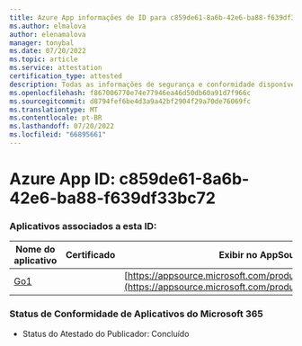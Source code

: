 ```yaml
---
title: Azure App informações de ID para c859de61-8a6b-42e6-ba88-f639df33bc72
ms.author: elmalova
author: elenamalova
manager: tonybal
ms.date: 07/20/2022
ms.topic: article
ms.service: attestation
certification_type: attested
description: Todas as informações de segurança e conformidade disponíveis para c859de61-8a6b-42e6-ba88-f639df33bc72.
ms.openlocfilehash: f867006770e74e77946ea46d50db60a91d7f966c
ms.sourcegitcommit: d8794fef6be4d3a9a42bf2904f29a70de76069fc
ms.translationtype: MT
ms.contentlocale: pt-BR
ms.lasthandoff: 07/20/2022
ms.locfileid: "66895661"
---
```

# <a name="azure-app-id-c859de61-8a6b-42e6-ba88-f639df33bc72"></a>Azure App ID: c859de61-8a6b-42e6-ba88-f639df33bc72


### <a name="apps-associated-with-this-id"></a>Aplicativos associados a esta ID:
| **Nome do aplicativo** | **Certificado** | **Exibir no AppSource** |
|--------------|---------------|-----------------------|
| [Go1](../forward/WA200001484.md) |  | [https://appsource.microsoft.com/product/office/WA200001484](https://appsource.microsoft.com/product/office/WA200001484) |

### <a name="microsoft-365-app-compliance-status"></a>Status de Conformidade de Aplicativos do Microsoft 365
- Status do Atestado do Publicador: Concluído
